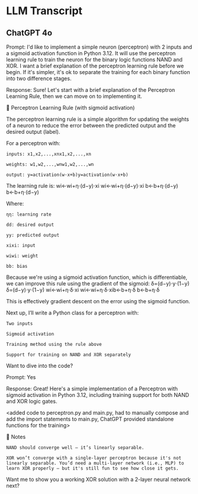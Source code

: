 # LLM Transcript

## ChatGPT 4o

Prompt: I'd like to implement a simple neuron (perceptron) with 2 inputs and a sigmoid activation function in Python 3.12. It will use the perceptron learning rule to train the neuron for the binary logic functions NAND and XOR. I want a brief explanation of the perceptron learning rule before we begin. If it's simpler, it's ok to separate the training for each binary function into two difference stages.

Response: Sure! Let's start with a brief explanation of the Perceptron Learning Rule, then we can move on to implementing it.

🔹 Perceptron Learning Rule (with sigmoid activation)

The perceptron learning rule is a simple algorithm for updating the weights of a neuron to reduce the error between the predicted output and the desired output (label).

For a perceptron with:

    inputs: x1,x2,...,xnx1​,x2​,...,xn​

    weights: w1,w2,...,wnw1​,w2​,...,wn​

    output: y=activation(w⋅x+b)y=activation(w⋅x+b)

The learning rule is:
wi←wi+η⋅(d−y)⋅xi
wi​←wi​+η⋅(d−y)⋅xi​
b←b+η⋅(d−y)
b←b+η⋅(d−y)

Where:

    ηη: learning rate

    dd: desired output

    yy: predicted output

    xixi​: input

    wiwi​: weight

    bb: bias

Because we're using a sigmoid activation function, which is differentiable, we can improve this rule using the gradient of the sigmoid:
δ=(d−y)⋅y⋅(1−y)
δ=(d−y)⋅y⋅(1−y)
wi←wi+η⋅δ⋅xi
wi​←wi​+η⋅δ⋅xi​
b←b+η⋅δ
b←b+η⋅δ

This is effectively gradient descent on the error using the sigmoid function.

Next up, I’ll write a Python class for a perceptron with:

    Two inputs

    Sigmoid activation

    Training method using the rule above

    Support for training on NAND and XOR separately

Want to dive into the code?

Prompt: Yes

Response: Great! Here's a simple implementation of a Perceptron with sigmoid activation in Python 3.12, including training support for both NAND and XOR logic gates.

<added code to perceptron.py and main.py, had to manually compose and add the import statements to main.py, ChatGPT provided standalone functions for the training>

🔸 Notes

    NAND should converge well — it’s linearly separable.

    XOR won’t converge with a single-layer perceptron because it's not linearly separable. You’d need a multi-layer network (i.e., MLP) to learn XOR properly — but it's still fun to see how close it gets.

Want me to show you a working XOR solution with a 2-layer neural network next?
